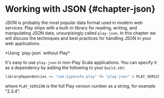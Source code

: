 # Working with JSON {#chapter-json}

JSON is probably the most popular data format used in modern web services. Play ships with a built-in library for reading, writing, and manipulating JSON data, unsurpisingly called `play-json`. In this chapter we will discuss the techniques and best practices for handling JSON in your web applications.

<div class="callout callout-warning">
*Using `play-json` without Play*

It's easy to use `play-json` in non-Play Scala applications.
You can specify it as a dependency
by adding the following to your `build.sbt`:

~~~ scala
libraryDependencies += "com.typesafe.play" %% "play-json" % PLAY_VERSION
~~~

where `PLAY_VERSION` is the full Play version number
as a string, for example "2.3.4".
</div>
